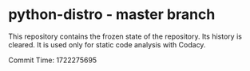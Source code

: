 # python-distro - master branch

This repository contains the frozen state of the repository.
Its history is cleared. It is used only for static code
analysis with Codacy.

Commit Time: 1722275695